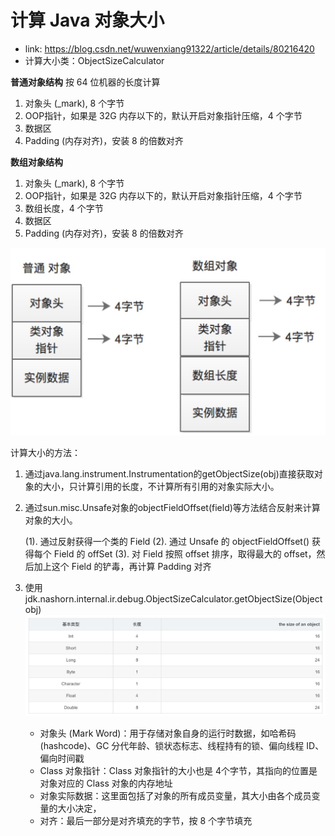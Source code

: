 # 计算 Java 对象大小
 - link: https://blog.csdn.net/wuwenxiang91322/article/details/80216420
 - 计算大小类：ObjectSizeCalculator
 
**普通对象结构** 按 64 位机器的长度计算
  1. 对象头 (_mark), 8 个字节
  2. OOP指针，如果是 32G 内存以下的，默认开启对象指针压缩，4 个字节
  3. 数据区
  4. Padding (内存对齐)，安装 8 的倍数对齐 
  
**数组对象结构**
  1. 对象头 (_mark), 8 个字节
  2. OOP指针，如果是 32G 内存以下的，默认开启对象指针压缩，4 个字节
  3. 数组长度，4 个字节
  4. 数据区
  5. Padding (内存对齐)，安装 8 的倍数对齐 
  
![对象结构](./image/java对象结构.jpeg)

计算大小的方法：
  1. 通过java.lang.instrument.Instrumentation的getObjectSize(obj)直接获取对象的大小，只计算引用的长度，不计算所有引用的对象实际大小。
  
  2. 通过sun.misc.Unsafe对象的objectFieldOffset(field)等方法结合反射来计算对象的大小。
     
     (1). 通过反射获得一个类的 Field
     (2). 通过 Unsafe 的 objectFieldOffset() 获得每个 Field 的 offSet
     (3). 对 Field 按照 offset 排序，取得最大的 offset，然后加上这个 Field 的铲毒，再计算 Padding 对齐
  
  3. 使用 jdk.nashorn.internal.ir.debug.ObjectSizeCalculator.getObjectSize(Object obj)
  ![对象大小](./image/java%20对象类型大小.jpeg)
  
     - 对象头 (Mark Word)：用于存储对象自身的运行时数据，如哈希码(hashcode)、GC 分代年龄、锁状态标志、线程持有的锁、偏向线程 ID、偏向时间戳
     - Class 对象指针：Class 对象指针的大小也是 4个字节，其指向的位置是对象对应的 Class 对象的内存地址
     - 对象实际数据：这里面包括了对象的所有成员变量，其大小由各个成员变量的大小决定，
     - 对齐：最后一部分是对齐填充的字节，按 8 个字节填充
  
  
  
  
  
  
  
  
  
  
  
  
  
  
  
  
  
  
  
  
  
  
  
  
  
  
  
  
  
  
  
  
